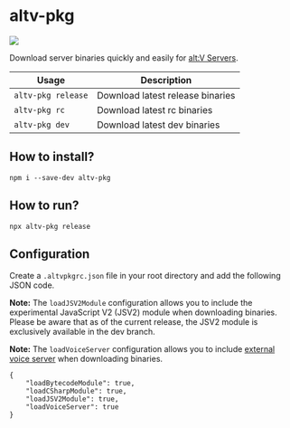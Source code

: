 # altv-pkg

![](https://i.imgur.com/XgO9FzQ.png)

Download server binaries quickly and easily for [alt:V Servers](https://altv.mp).

| Usage              | Description                      |
| ------------------ | -------------------------------- |
| `altv-pkg release` | Download latest release binaries |
| `altv-pkg rc`      | Download latest rc binaries      |
| `altv-pkg dev`     | Download latest dev binaries     |

## How to install?

```
npm i --save-dev altv-pkg
```

## How to run?

```
npx altv-pkg release
```

## Configuration

Create a `.altvpkgrc.json` file in your root directory and add the following JSON code.

**Note:** The `loadJSV2Module` configuration allows you to include the experimental JavaScript V2 (JSV2) module when downloading binaries. Please be aware that as of the current release, the JSV2 module is exclusively available in the dev branch.

**Note:** The `loadVoiceServer` configuration allows you to include [external voice server](https://docs.altv.mp/articles/external_voice_server.html) when downloading binaries.

```
{
    "loadBytecodeModule": true,
    "loadCSharpModule": true,
    "loadJSV2Module": true,
    "loadVoiceServer": true
}
```

